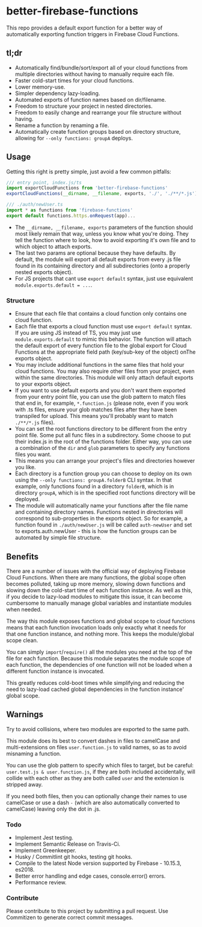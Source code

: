# better-firebase-functions

This repo provides a default export function for a better way of automatically exporting function triggers in Firebase Cloud Functions.

## tl;dr

- Automatically find/bundle/sort/export all of your cloud functions from multiple directories without having to manually require each file.
- Faster cold-start times for your cloud functions.
- Lower memory-use.
- Simpler dependency lazy-loading.
- Automated exports of function names based on dir/filename.
- Freedom to structure your project in nested directories.
- Freedom to easily change and rearrange your file structure without having.
- Rename a function by renaming a file.
- Automatically create function groups based on directory structure, allowing for `--only functions: groupA` deploys.

## Usage

Getting this right is pretty simple, just avoid a few common pitfalls:

```typescript
/// entry point, index.js/ts
import exportCloudFunctions from 'better-firebase-functions'
exportCloudFunctions(__dirname, __filename, exports, './', './**/*.js') // You should probably always match .js
```

```ts
/// ./auth/newUser.ts
import * as functions from 'firebase-functions'
export default functions.https.onRequest(app)...
```

- The `__dirname, __filename, exports` parameters of the function should most likely remain that way, unless you know
what you're doing. They tell the function where to look, how to avoid exporting it's own file and to which object to attach
exports.
- The last two params are optional because they have defaults. By default, the module will export all default exports from
every .js file found in its containing directory and all subdirectories (onto a properly nested exports object).
- For JS projects that cant use `export default` syntax, just use equivalent `module.exports.default = ...`.

### Structure

- Ensure that each file that contains a cloud function only contains one cloud function.
- Each file that exports a cloud function must use `export default` syntax. If you are using JS instead of TS, you may just
use `module.exports.default` to mimic this behavior. The function will attach the default export of every function file
to the global export for Cloud Functions at the appropriate field path (key/sub-key of the object) onThe exports object.
- You may include additional functions in the same files that hold your cloud functions. You may also require
other files from your project, even within the same directories. This module will only attach default exports to your exports object.
- If you want to use default exports and you don't want them exported from your entry point file, you can use the glob pattern to
match files that end in, for example, `*.function.js` (please note, even if you work with .ts files, ensure your glob matches files after they have been transpiled for upload. This means you'll probably want to match `./**/*.js` files).
- You can set the root functions directory to be different from the entry point file. Some put all func files in a subdirectory.
Some choose to put their index.js in the root of the functions folder. Either way, you can use a combination of the `dir` and `glob` parameters to specify any functions files you want.
- This means you can arrange your project's files and directories however you like.
- Each directory is a function group you can choose to deploy on its own using the `--only functions: groupA.folderB` CLI syntax. In that
example, only functions found in a directory `folderB`, which is in directory `groupA`, which is in the specified root functions directory will be deployed.
- The module will automatically name your functions after the file name and containing directory names. Functions nested in directories will correspond to sub-properties in the exports object. So for example, a function found in `./auth/newUser.js` will be called `auth-newUser` and set to exports.auth.newUser - this is how the function groups can be automated by simple file structure.

## Benefits

There are a number of issues with the official way of deploying Firebase Cloud Functions. When there are many functions, the global
scope often becomes polluted, taking up more memory, slowing down functions and slowing down the cold-start time of each function
instance. As well as this, if you decide to lazy-load modules to mitigate this issue, it can become cumbersome to manually manage
global variables and instantiate modules when needed.

The way this module exposes functions and global scope to cloud functions means that each function invocation loads only exactly what
it needs for that one function instance, and nothing more. This keeps the module/global scope clean.

You can simply `import`/`require()` all the modules you need at the top of the file for each function. Because this module separates
the module scope of each function, the dependencies of one function will not be loaded when a different function instance is invocated.

This greatly reduces cold-boot times while simplifying and reducing the need to lazy-load cached global dependencies in the function instance' global scope.

## Warnings

Try to avoid collisions, where two modules are exported to the same path.

This module does its best to convert dashes in files to camelCase and multi-extensions on
files `user.function.js` to valid names, so as to avoid misnaming a function.

You can use the glob pattern to specify which files to target, but be careful:
`user.test.js & user.function.js`, if they are both included accidentally, will collide with each other
as they are both called `user` and the extension is stripped away.

If you need both files, then you can optionally change their names to use camelCase or use a dash `-` (which
are also automatically converted to camelCase) leaving only the dot in .js.

### Todo

- Implement Jest testing.
- Implement Semantic Release on Travis-Ci.
- Implement Greenkeeper.
- Husky / Commitlint git hooks, testing git hooks.
- Compile to the latest Node version supported by Firebase - 10.15.3, es2018.
- Better error handling and edge cases, console.error() errors.
- Performance review.

### Contribute

Please contribute to this project by submitting a pull request. Use Commitizen to generate correct commit messages.
